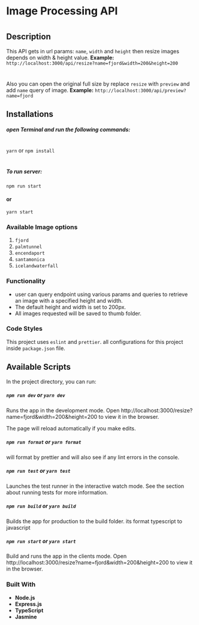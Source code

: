 # Image Processing API
#
## Description
This API gets in url params: `name`, `width` and `height` then resize images depends on width & height value.
__Example:__ `http://localhost:3000/api/resize?name=fjord&width=200&height=200`
#

Also you can open the original full size by replace `resize` with `preview` and add `name` query of image.
__Example:__ `http://localhost:3000/api/preview?name=fjord`

## Installations

##### open Terminal and run the following commands:
#
`yarn` or `npm install`
#
##### To run server:
`npm run start`
#### or
`yarn start`

### Available Image options
1. `fjord`
2. `palmtunnel`
3. `encendaport`
4. `santamonica`
5. `icelandwaterfall`


### Functionality
- user can query endpoint using various params and queries to retrieve an image with a specified height and width.
- The default height and width is set to 200px.
- All images requested will be saved to thumb folder.

### Code Styles
This project uses `eslint` and `prettier`. all configurations for this project inside `package.json` file.

## Available Scripts

In the project directory, you can run:

##### `npm run dev` or `yarn dev`

Runs the app in the development mode.
Open http://localhost:3000/resize?name=fjord&width=200&height=200 to view it in the browser.

The page will reload automatically if you make edits.

##### `npm run format` or `yarn format`
will format by prettier and will also see if any lint errors in the console.


##### `npm run test` or `yarn test`

Launches the test runner in the interactive watch mode.
See the section about running tests for more information.

##### `npm run build` or `yarn build`

Builds the app for production to the build folder.
its format typescript to javascript

##### `npm run start` or `yarn start`

Build and runs the app in the clients mode.
Open http://localhost:3000/resize?name=fjord&width=200&height=200 to view it in the browser.


### Built With
- **Node.js**
- **Express.js**
- **TypeScript**
- **Jasmine**